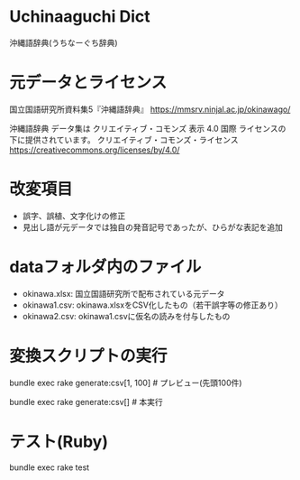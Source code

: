 # Uchinaaguchi Dict

沖縄語辞典(うちなーぐち辞典)


# 元データとライセンス

国立国語研究所資料集5『沖縄語辞典』
https://mmsrv.ninjal.ac.jp/okinawago/

沖縄語辞典 データ集は クリエイティブ・コモンズ 表示 4.0 国際 ライセンスの下に提供されています。
クリエイティブ・コモンズ・ライセンス
https://creativecommons.org/licenses/by/4.0/


# 改変項目

- 誤字、誤植、文字化けの修正
- 見出し語が元データでは独自の発音記号であったが、ひらがな表記を追加


# dataフォルダ内のファイル

- okinawa.xlsx: 国立国語研究所で配布されている元データ
- okinawa1.csv: okinawa.xlsxをCSV化したもの（若干誤字等の修正あり）
- okinawa2.csv: okinawa1.csvに仮名の読みを付与したもの


# 変換スクリプトの実行

bundle exec rake generate:csv[1, 100] # プレビュー(先頭100件)

bundle exec rake generate:csv[] # 本実行

# テスト(Ruby)

bundle exec rake test
